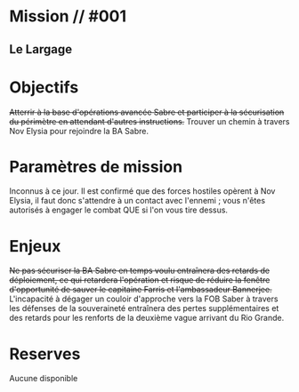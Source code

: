 # Mission // #001
## Le Largage
# Objectifs
~~Atterrir à la base d'opérations avancée Sabre et participer à la sécurisation du périmètre en attendant d'autres instructions.~~
Trouver un chemin à travers Nov Elysia pour rejoindre la BA Sabre.

# Paramètres de mission
Inconnus à ce jour. Il est confirmé que des forces hostiles opèrent à Nov Elysia, il faut donc s'attendre à un contact avec l'ennemi ; vous n'êtes autorisés à engager le combat QUE si l'on vous tire dessus.

# Enjeux
~~Ne pas sécuriser la BA Sabre en temps voulu entraînera des retards de déploiement, ce qui retardera l'opération et risque de réduire la fenêtre d'opportunité de sauver le capitaine Farris et l'ambassadeur Bannerjee.~~
L'incapacité à dégager un couloir d'approche vers la FOB Saber à travers les défenses de la souveraineté entraînera des pertes supplémentaires et des retards pour les renforts de la deuxième vague arrivant du Rio Grande.

# Reserves
Aucune disponible

